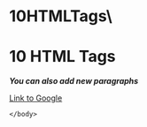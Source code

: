 # 10HTMLTags\
<!doctype html>
<html>
    <head>
        <title></title>
    </head>
    <body>
        <h1>10 HTML Tags</h1>
        <p><i><b>You can also add new paragraphs</b></i></p>
        <p><a href="http://www.google.com">Link to Google</a></p>
        
    </body>
</html>
